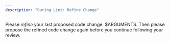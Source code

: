 ```yaml
---
description: "During Lint: Refine Change"
---
```


Please *refine* your last proposed code change: $ARGUMENTS.
Then please propose the refined code change again before
you continue following your review.


